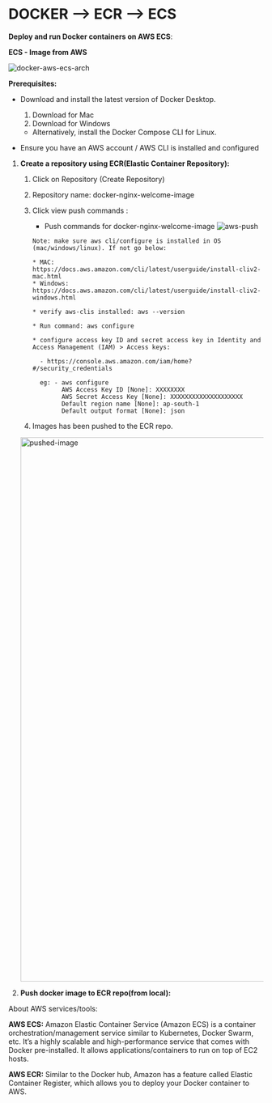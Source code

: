 # DOCKER --> ECR --> ECS

**Deploy and run Docker containers on AWS ECS**:

**ECS - Image from AWS**

![docker-aws-ecs-arch](https://user-images.githubusercontent.com/2525741/124363214-a09f6c00-dc57-11eb-91a6-6f1e365df8f9.png)

**Prerequisites:**

  * Download and install the latest version of Docker Desktop.
  
      1. Download for Mac
      2. Download for Windows
      
      * Alternatively, install the Docker Compose CLI for Linux.
        
  * Ensure you have an AWS account / AWS CLI is installed and configured
  
  

1. **Create a repository using ECR(Elastic Container Repository):**
    
    1. Click on Repository (Create Repository)
    
    2. Repository name: docker-nginx-welcome-image
    
    3. Click view push commands :
    
          * Push commands for docker-nginx-welcome-image
           ![aws-push](https://user-images.githubusercontent.com/2525741/124391731-a0fb3e00-dd0f-11eb-9719-9f7eba7d8f6e.png)
     
           
           Note: make sure aws cli/configure is installed in OS (mac/windows/linux). If not go below:
           
           * MAC: https://docs.aws.amazon.com/cli/latest/userguide/install-cliv2-mac.html
           * Windows: https://docs.aws.amazon.com/cli/latest/userguide/install-cliv2-windows.html
           
           * verify aws-clis installed: aws --version
           
           * Run command: aws configure
           
           * configure access key ID and secret access key in Identity and Access Management (IAM) > Access keys:
            
             - https://console.aws.amazon.com/iam/home?#/security_credentials
             
             eg: - aws configure
                   AWS Access Key ID [None]: XXXXXXXX
                   AWS Secret Access Key [None]: XXXXXXXXXXXXXXXXXXXX
                   Default region name [None]: ap-south-1
                   Default output format [None]: json
          
    4. Images has been pushed to the ECR repo.
          
      <img width="1076" alt="pushed-image" src="https://user-images.githubusercontent.com/2525741/124391746-b1abb400-dd0f-11eb-90af-d9a1917e2dd8.png">

3. **Push docker image to ECR repo(from local):**
  
    <!-- comming soon --->
  
About AWS services/tools:    
 
   **AWS ECS:**  Amazon Elastic Container Service (Amazon ECS) is a container orchestration/management service similar to Kubernetes, Docker Swarm, etc. 
 It’s a highly scalable and high-performance service that comes with Docker pre-installed. 
 It allows applications/containers to run on top of EC2 hosts.
 
   **AWS ECR:** Similar to the Docker hub, Amazon has a feature called Elastic Container Register, which allows you to deploy your Docker container to AWS. 
 
